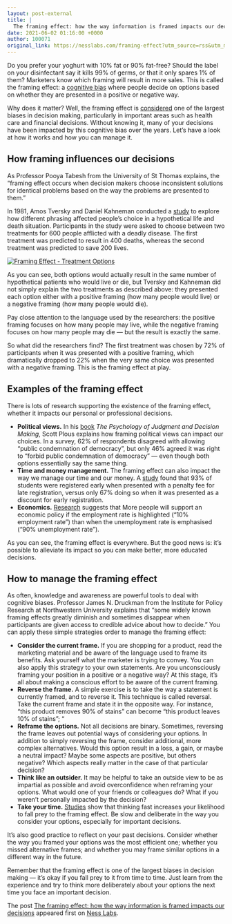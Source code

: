 ```yaml
---
layout: post-external
title: |
  The framing effect: how the way information is framed impacts our decisions
date: 2021-06-02 01:16:00 +0000
author: 100071
original_link: https://nesslabs.com/framing-effect?utm_source=rss&utm_medium=rss&utm_campaign=framing-effect
---
```


Do you prefer your yoghurt with 10% fat or 90% fat-free? Should the label on your disinfectant say it kills 99% of germs, or that it only spares 1% of them? Marketers know which framing will result in more sales. This is called the framing effect: a [cognitive bias](https://nesslabs.com/tag/cognitive-biases) where people decide on options based on whether they are presented in a positive or negative way.

Why does it matter? Well, the framing effect is [considered](https://academic.oup.com/psychsocgerontology/article/67B/2/139/537897) one of the largest biases in decision making, particularly in important areas such as health care and financial decisions. Without knowing it, many of your decisions have been impacted by this cognitive bias over the years. Let’s have a look at how it works and how you can manage it.

## How framing influences our decisions

As Professor Pooya Tabesh from the University of St Thomas explains, the “framing effect occurs when decision makers choose inconsistent solutions for identical problems based on the way the problems are presented to them.”

In 1981, Amos Tversky and Daniel Kahneman conducted a [study](https://science.sciencemag.org/content/211/4481/453) to explore how different phrasing affected people’s choice in a hypothetical life and death situation. Participants in the study were asked to choose between two treatments for 600 people afflicted with a deadly disease. The first treatment was predicted to result in 400 deaths, whereas the second treatment was predicted to save 200 lives.

[![Framing Effect - Treatment Options](https://nesslabs.com/wp-content/uploads/2021/06/framing-effect-treatment-options.png)](https://nesslabs.com/wp-content/uploads/2021/06/framing-effect-treatment-options.png)

As you can see, both options would actually result in the same number of hypothetical patients who would live or die, but Tversky and Kahneman did not simply explain the two treatments as described above: they presented each option either with a positive framing (how many people would live) or a negative framing (how many people would die).

Pay close attention to the language used by the researchers: the positive framing focuses on how many people may live, while the negative framing focuses on how many people may die — but the result is exactly the same.

So what did the researchers find? The first treatment was chosen by 72% of participants when it was presented with a positive framing, which dramatically dropped to 22% when the very same choice was presented with a negative framing. This is the framing effect at play.

## Examples of the framing effect

There is lots of research supporting the existence of the framing effect, whether it impacts our personal or professional decisions.

- **Political views.** In his [book](https://amzn.to/2S2Y7HW) _The Psychology of Judgment and Decision Making_, Scott Plous explains how framing political views can impact our choices. In a survey, 62% of respondents disagreed with allowing “public condemnation of democracy”, but only 46% agreed it was right to “forbid public condemnation of democracy” — even though both options essentially say the same thing.
- **Time and money management.** The framing effect can also impact the way we manage our time and our money. A [study](https://www.sciencedirect.com/science/article/abs/pii/S0167268109000171?via%3Dihub) found that 93% of students were registered early when presented with a penalty fee for late registration, versus only 67% doing so when it was presented as a discount for early registration.
- **Economics.** [Research](https://academic.oup.com/jleo/article/17/1/62/853750) suggests that More people will support an economic policy if the employment rate is highlighted (“10% employment rate”) than when the unemployment rate is emphasised (“90% unemployment rate”).

As you can see, the framing effect is everywhere. But the good news is: it’s possible to alleviate its impact so you can make better, more educated decisions.

## How to manage the framing effect

As often, knowledge and awareness are powerful tools to deal with cognitive biases. Professor James N. Druckman from the Institute for Policy Research at Northwestern University explains that “some widely known framing effects greatly diminish and sometimes disappear when participants are given access to credible advice about how to decide.” You can apply these simple strategies order to manage the framing effect:

- **Consider the current frame.** If you are shopping for a product, read the marketing material and be aware of the language used to frame its benefits. Ask yourself what the marketer is trying to convey. You can also apply this strategy to your own statements. Are you unconsciously framing your position in a positive or a negative way? At this stage, it’s all about making a conscious effort to be aware of the current framing.
- **Reverse the frame.** A simple exercise is to take the way a statement is currently framed, and to reverse it. This technique is called reversal. Take the current frame and state it in the opposite way. For instance, “this product removes 90% of stains” can become “this product leaves 10% of stains”; “
- **Reframe the options.** Not all decisions are binary. Sometimes, reversing the frame leaves out potential ways of considering your options. In addition to simply reversing the frame, consider additional, more complex alternatives. Would this option result in a loss, a gain, or maybe a neutral impact? Maybe some aspects are positive, but others negative? Which aspects really matter in the case of that particular decision?
- **Think like an outsider.** It may be helpful to take an outside view to be as impartial as possible and avoid overconfidence when reframing your options. What would one of your friends or colleagues do? What if you weren’t personally impacted by the decision?
- **Take your time.** [Studies](https://journals.sagepub.com/doi/full/10.1177/0956797616689092) show that thinking fast increases your likelihood to fall prey to the framing effect. Be slow and deliberate in the way you consider your options, especially for important decisions.

It’s also good practice to reflect on your past decisions. Consider whether the way you framed your options was the most efficient one; whether you missed alternative frames; and whether you may frame similar options in a different way in the future.

Remember that the framing effect is one of the largest biases in decision making — it’s okay if you fall prey to it from time to time. Just learn from the experience and try to think more deliberately about your options the next time you face an important decision.

The post [The framing effect: how the way information is framed impacts our decisions](https://nesslabs.com/framing-effect) appeared first on [Ness Labs](https://nesslabs.com).
